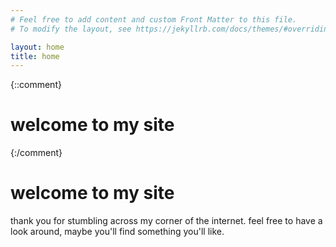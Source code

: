 ```yaml
---
# Feel free to add content and custom Front Matter to this file.
# To modify the layout, see https://jekyllrb.com/docs/themes/#overriding-theme-defaults

layout: home
title: home
---
```


{::comment}
<h1 class="display-1">welcome to my site</h1>
{:/comment}

# welcome to my site

thank you for stumbling across my corner of the internet. feel free to have a look around, maybe you'll find something you'll like.
